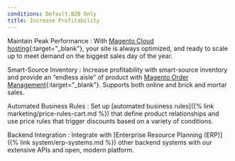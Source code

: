 ```yaml
---
conditions: Default.B2B Only
title: Increase Profitability
---
```


Maintain Peak Performance
: With [Magento Cloud hosting][1]{:target="_blank"}, your site is always optimized, and ready to scale up to meet demand on the biggest sales day of the year.

Smart-Source Inventory
: Increase profitability with smart-source inventory and provide an “endless aisle” of product with [Magento Order Management][2]{:target="_blank"}. Supports both online and brick and mortar sales.

Automated Business Rules
: Set up [automated business rules]({% link marketing/price-rules-cart.md %}) that define product relationships and use price rules that trigger discounts based on a variety of conditions.

Backend Integration
: Integrate with [Enterprise Resource Planning (ERP)]({% link system/erp-systems.md %}) other backend systems with our extensive APIs and open, modern platform.

[1]: https://magento.com/products/magento-commerce
[2]: https://magento.com/products/order-management
